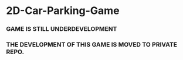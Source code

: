 # 2D-Car-Parking-Game 

### **GAME IS STILL UNDERDEVELOPMENT**
### THE DEVELOPMENT OF THIS GAME IS MOVED TO PRIVATE REPO.
